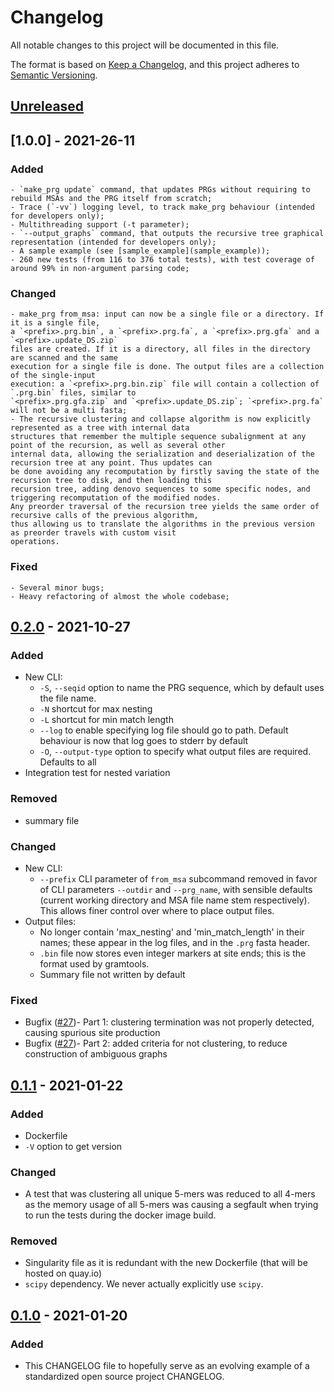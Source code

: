 # Changelog
All notable changes to this project will be documented in this file.

The format is based on [Keep a Changelog](https://keepachangelog.com/en/1.0.0/),
and this project adheres to [Semantic Versioning](https://semver.org/spec/v2.0.0.html).

## [Unreleased]

## [1.0.0] - 2021-26-11

### Added
    - `make_prg update` command, that updates PRGs without requiring to rebuild MSAs and the PRG itself from scratch;
    - Trace (`-vv`) logging level, to track make_prg behaviour (intended for developers only);
    - Multithreading support (-t parameter);
    - `--output_graphs` command, that outputs the recursive tree graphical representation (intended for developers only);
    - A sample example (see [sample_example](sample_example));
    - 260 new tests (from 116 to 376 total tests), with test coverage of around 99% in non-argument parsing code;

### Changed
    - make_prg from_msa: input can now be a single file or a directory. If it is a single file,
    a `<prefix>.prg.bin`, a `<prefix>.prg.fa`, a `<prefix>.prg.gfa` and a `<prefix>.update_DS.zip`
    files are created. If it is a directory, all files in the directory are scanned and the same
    execution for a single file is done. The output files are a collection of the single-input
    execution: a `<prefix>.prg.bin.zip` file will contain a collection of `.prg.bin` files, similar to
    `<prefix>.prg.gfa.zip` and `<prefix>.update_DS.zip`; `<prefix>.prg.fa` will not be a multi fasta;
    - The recursive clustering and collapse algorithm is now explicitly represented as a tree with internal data
    structures that remember the multiple sequence subalignment at any point of the recursion, as well as several other
    internal data, allowing the serialization and deserialization of the recursion tree at any point. Thus updates can
    be done avoiding any recomputation by firstly saving the state of the recursion tree to disk, and then loading this
    recursion tree, adding denovo sequences to some specific nodes, and triggering recomputation of the modified nodes.
    Any preorder traversal of the recursion tree yields the same order of recursive calls of the previous algorithm,
    thus allowing us to translate the algorithms in the previous version as preorder travels with custom visit
    operations.

### Fixed
    - Several minor bugs;
    - Heavy refactoring of almost the whole codebase;

## [0.2.0] - 2021-10-27

### Added
- New CLI:
    - `-S`, `--seqid` option to name the PRG sequence, which by default uses the file name.
    - `-N` shortcut for max nesting
    - `-L` shortcut for min match length
    - `--log` to enable specifying log file should go to path. Default behaviour is now that
      log goes to stderr by default
    - `-O`, `--output-type` option to specify what output files are required. Defaults to
      all
- Integration test for nested variation

### Removed
- summary file


### Changed
- New CLI:
    - `--prefix` CLI parameter of `from_msa` subcommand removed in favor of CLI parameters `--outdir`
       and `--prg_name`, with sensible defaults (current working directory and MSA file name stem respectively).
       This allows finer control over where to place output files.
- Output files:
    - No longer contain 'max_nesting' and 'min_match_length' in their names; these appear in the log files,
      and in the `.prg` fasta header.
    - `.bin` file now stores even integer markers at site ends; this is the format used by gramtools.
    - Summary file not written by default

### Fixed
- Bugfix ([#27][27])- Part 1: clustering termination was not properly detected, causing spurious 
  site production
- Bugfix ([#27][27])- Part 2: added criteria for not clustering, to reduce construction of 
  ambiguous graphs
  

## [0.1.1] - 2021-01-22
### Added
- Dockerfile
- `-V` option to get version

### Changed
- A test that was clustering all unique 5-mers was reduced to all 4-mers as the memory
  usage of all 5-mers was causing a segfault when trying to run the tests during the
  docker image build.

### Removed
- Singularity file as it is redundant with the new Dockerfile (that will be hosted on
  quay.io)
- `scipy` dependency. We never actually explicitly use `scipy`.

## [0.1.0] - 2021-01-20
### Added
- This CHANGELOG file to hopefully serve as an evolving example of a standardized open
  source project CHANGELOG.


[Unreleased]: https://github.com/iqbal-lab-org/make_prg/compare/v0.2.0...HEAD

[0.2.0]: https://github.com/iqbal-lab-org/make_prg/releases/tag/0.2.0
[0.1.1]: https://github.com/iqbal-lab-org/make_prg/releases/tag/0.1.1
[0.1.0]: https://github.com/iqbal-lab-org/make_prg/releases/tag/0.1.0

[27]: https://github.com/iqbal-lab-org/make_prg/issues/27
